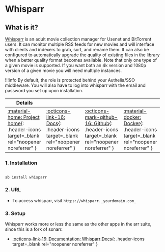 # Whisparr

## What is it?

[Whisparr](https://wiki.servarr.com/whisparr) is an adult movie collection manager for Usenet and BitTorrent users. It can monitor multiple RSS feeds for new movies and will interface with clients and indexers to grab, sort, and rename them. It can also be configured to automatically upgrade the quality of existing files in the library when a better quality format becomes available. Note that only one type of a given movie is supported. If you want both an 4k version and 1080p version of a given movie you will need multiple instances.

!!!info
    By default, the role is protected behind your Authelia/SSO middleware. You will also have to log into whisparr with the email and password you set up upon installation.

| Details     |             |             |             |
|-------------|-------------|-------------|-------------|
| [:material-home: Project home](https://wiki.servarr.com/whisparr){: .header-icons target=_blank rel="noopener noreferrer" } | [:octicons-link-16: Docs](https://wiki.servarr.com/en/whisparr/quick-start-guide){: .header-icons target=_blank rel="noopener noreferrer" } | [:octicons-mark-github-16: Github](https://github.com/Whisparr/Whisparr){: .header-icons target=_blank rel="noopener noreferrer" } | [:material-docker: Docker](https://hub.docker.com/r/hotio/whisparr){: .header-icons target=_blank rel="noopener noreferrer" }|

### 1. Installation

``` shell

sb install whisparr

```

### 2. URL

- To access whisparr, visit `https://whisparr._yourdomain.com_`

### 3. Setup

Whisparr works more or less the same as the other apps in the arr suite, since this is a fork of sonarr.

- [:octicons-link-16: Documentation: Whisparr Docs](https://wiki.servarr.com/en/whisparr/quick-start-guide){: .header-icons target=_blank rel="noopener noreferrer" }
